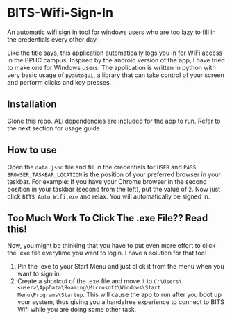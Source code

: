 # BITS-Wifi-Sign-In
An automatic wifi sign in tool for windows users who are too lazy to fill in the credentials every other day.

Like the title says, this application automatically logs you in for WiFi access in the BPHC campus. Inspired by the android version of the app, I have tried to make one for Windows users.
The application is written in python with very basic usage of ``pyautogui``, a library that can take control of your screen and perform clicks and key presses. 

## Installation
Clone this repo. ALl dependencies are included for the app to run. Refer to the next section for usage guide.

## How to use
Open the ``data.json`` file and fill in the credentials for ``USER`` and ``PASS``. ``BROWSER_TASKBAR_LOCATION`` is the position of your preferred browser in your taskbar. For example: If you have your Chrome browser in the second position in your taskbar (second from the left), put the value of ``2``. Now just click ``BITS Auto Wifi.exe`` and relax. You will automatically be signed in.

## Too Much Work To Click The .exe File?? Read this!
Now, you might be thinking that you have to put even more effort to click the .exe file everytime you want to login. I have a solution for that too!

1. Pin the .exe to your Start Menu and just click it from the menu when you want to sign in.
2. Create a shortcut of the .exe file and move it to ``C:\Users\<user>\AppData\Roaming\Microsoft\Windows\Start Menu\Programs\Startup``. This will cause the app to run after you boot up your system, thus giving you a handsfree experience to connect to BITS Wifi while you are doing some other task.

